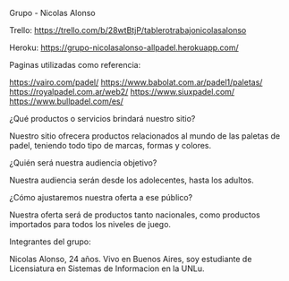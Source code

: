 Grupo - Nicolas Alonso

Trello: https://trello.com/b/28wtBtjP/tablerotrabajonicolasalonso

Heroku: https://grupo-nicolasalonso-allpadel.herokuapp.com/

Paginas utilizadas como referencia:

https://vairo.com/padel/ https://www.babolat.com.ar/padel1/paletas/ https://royalpadel.com.ar/web2/ https://www.siuxpadel.com/ https://www.bullpadel.com/es/

¿Qué productos o servicios brindará nuestro sitio?

Nuestro sitio ofrecera productos relacionados al mundo de las paletas de padel, teniendo todo tipo de marcas, formas y colores.

¿Quién será nuestra audiencia objetivo?

Nuestra audiencia serán desde los adolecentes, hasta los adultos.

¿Cómo ajustaremos nuestra oferta a ese público?

Nuestra oferta será de productos tanto nacionales, como productos importados para todos los niveles de juego.

Integrantes del grupo:

Nicolas Alonso, 24 años. Vivo en Buenos Aires, soy estudiante de Licensiatura en Sistemas de Informacion en la UNLu.
